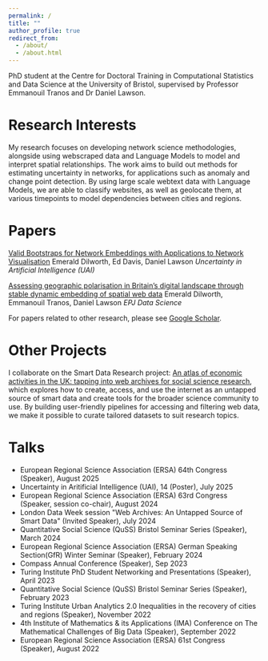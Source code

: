 ```yaml
---
permalink: /
title: ""
author_profile: true
redirect_from: 
  - /about/
  - /about.html
---
```


PhD student at the Centre for Doctoral Training in Computational Statistics and Data Science at the University of Bristol, supervised by Professor Emmanouil Tranos and Dr Daniel Lawson.

**Research Interests**
======
My research focuses on developing network science methodologies, alongside using webscraped data and Language Models to model and interpret spatial relationships. The work aims to build out methods for estimating uncertainty in networks, for applications such as anomaly and change point detection. By using large scale webtext data with Language Models, we are able to classify websites, as well as geolocate them, at various timepoints to model dependencies between cities and regions. 


**Papers**
======
[Valid Bootstraps for Network Embeddings with Applications to Network Visualisation](https://arxiv.org/abs/2410.20895) Emerald Dilworth, Ed Davis, Daniel Lawson _Uncertainty in Artificial Intelligence (UAI)_

[Assessing geographic polarisation in Britain’s digital landscape through stable dynamic embedding of spatial web data](https://doi.org/10.1140/epjds/s13688-025-00537-x) Emerald Dilworth, Emmanouil Tranos, Daniel Lawson _EPJ Data Science_

For papers related to other research, please see [Google Scholar](https://scholar.google.com/citations?user=9Jz4MnIAAAAJ&hl=en). 


**Other Projects**
======
I collaborate on the Smart Data Research project: [An atlas of economic activities in the UK: tapping into web archives for social science research](https://www.sdruk.ukri.org/2024/05/21/funding-new-smart-data-research/), which explores how to create, access, and use the internet as an untapped source of smart data and create tools for the broader science community to use. By building user-friendly pipelines for accessing and filtering web data, we make it possible to curate tailored datasets to suit research topics.


**Talks**
======
* European Regional Science Association (ERSA) 64th Congress (Speaker), August 2025
* Uncertainty in Aritificial Intelligence (UAI), 14 (Poster), July 2025
* European Regional Science Association (ERSA) 63rd Congress (Speaker, session co-chair), August 2024
* London Data Week session "Web Archives: An Untapped Source of Smart Data" (Invited Speaker), July 2024
* Quantitative Social Science (QuSS) Bristol Seminar Series (Speaker), March 2024
* European Regional Science Association (ERSA) German Speaking Section(GfR) Winter Seminar (Speaker), February 2024
* Compass Annual Conference (Speaker), Sep 2023
* Turing Institute PhD Student Networking and Presentations (Speaker), April 2023
* Quantitative Social Science (QuSS) Bristol Seminar Series (Speaker), February 2023
* Turing Institute Urban Analytics 2.0 Inequalities in the recovery of cities and regions (Speaker), November 2022
* 4th Institute of Mathematics \& its Applications (IMA) Conference on The Mathematical Challenges of Big Data (Speaker), September 2022
* European Regional Science Association (ERSA) 61st Congress (Speaker), August 2022
  
